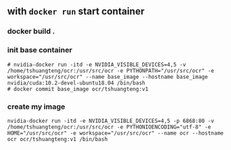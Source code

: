 ## with `docker run` start container

### docker build .


### init base container

```
# nvidia-docker run -itd -e NVIDIA_VISIBLE_DEVICES=4,5 -v /home/tshuangteng/ocr:/usr/src/ocr -e PYTHONPATH="/usr/src/ocr" -e workspace="/usr/src/ocr" --name base_image --hostname base_image nvidia/cuda:10.2-devel-ubuntu18.04 /bin/bash
# docker commit base_image ocr/tshuangteng:v1
```

### create my image

```
nvidia-docker run -itd -e NVIDIA_VISIBLE_DEVICES=4,5 -p 6868:80 -v /home/tshuangteng/ocr:/usr/src/ocr -e PYTHONIOENCODING="utf-8" -e HOME="/usr/src/ocr" -e workspace="/usr/src/ocr" --name ocr --hostname ocr ocr/tshuangteng:v1 /bin/bash
```